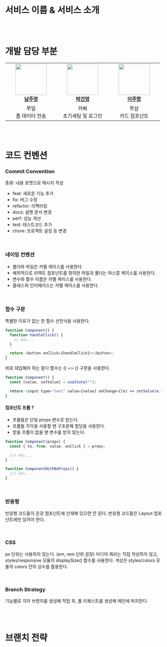 # 서비스 이름 & 서비스 소개

<br />
<br />

# 개발 담당 부분

<table>
    <tr align="center">
        <td style="min-width: 150px;">
            <a href="https://github.com/jynam17">
              <img src="https://github.com/jynam17.png" width="100">
              <br />
              <b>남주영</b>
            </a>
        </td>
        <td style="min-width: 150px;">
            <a href="https://github.com/Tekiter">
              <img src="https://github.com/Tekiter.png" width="100">
              <br />
              <b>박건영</b>
            </a> 
        </td>
        <td style="min-width: 150px;">
            <a href="https://github.com/joohaem">
              <img src="https://github.com/joohaem.png" width="100">
              <br />
              <b>이주함</b>
            </a> 
        </td>
    </tr>
    <tr align="center">
        <td>
            쭈일<br/>
            폼 데이터 전송
        </td>
        <td>
            커삐<br />
            초기세팅 및 로그인
        </td>
        <td>
            쭈삼<br />
            카드 컴포넌트
        </td>
    </tr>
</table>

<br />
<br />

# 코드 컨벤션

### Commit Convention

종류: 내용 포맷으로 메시지 작성

- feat: 새로운 기능 추가
- fix: 버그 수정
- refactor: 리팩터링
- docs: 설명 문서 변경
- perf: 성능 개선
- test: 테스트코드 추가
- chore: 프로젝트 설정 등 변경

<br />

### 네이밍 컨벤션

- 폴더와 파일은 카멜 케이스를 사용한다.
- 예외적으로 리액트 컴포넌트를 정의한 파일과 폴더는 파스칼 케이스를 사용한다.
- 변수와 함수 이름은 카멜 케이스를 사용한다.
- 클래스와 인터페이스는 카멜 케이스를 사용한다.

<br />

### 함수 구문

특별한 이유가 없는 한 함수 선언식을 사용한다.

```javascript
function Component() {
  function handleClick() {
    // etc...
  }

  return <button onClick={handleClick}></button>;
}
```

바로 대입해야 하는 람다 함수는 () => {} 구문을 사용한다.

```javascript
function Component() {
  const [value, setValue] = useState("");

  return <input type="text" value={value} onChange={(e) => setValue(e.target.value)} />;
}
```

#### 컴포넌트 프롭 ?

- 프롭들은 단일 props 변수로 받는다.
- 프롭들 각각을 사용할 땐 구조분해 할당을 사용한다.
- 받을 프롭이 없을 땐 변수를 받지 않는다.

```javascript
function Component(props) {
  const { to, from, value, onClick } = props;

  /// etc...
}

function ComponentWithNoProps() {
  /// etc...
}
```

<br />

### 반응형

반응형 코드들이 온갖 컴포넌트에 산재해 있으면 안 된다. 반응형 코드들은 Layout 컴포넌트에만 있어야 한다.

<br />

### CSS

px 단위는 사용하지 않는다. (em, rem 단위 권장)
미디어 쿼리는 직접 작성하지 않고, styles/responsive 모듈의 displaySize() 함수를 사용한다.
색상은 styles/colors 모듈의 colors 안의 상수를 활용한다.

<br />

### Branch Strategy

기능별로 각자 브랜치를 생성해 작업 후, 풀 리퀘스트를 생성해 메인에 머지한다.

<br />
<br />

# 브랜치 전략
